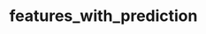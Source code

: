 ---  
schema: features_with_prediction  
title: features_with_prediction  
organization: Production  
notes: Used in 12 lineage(s)  
resources:  
  - name: 032020/features_with_prediction 
    url: file:/Users/kensu/Customers/Kensu/LoanApproval/PROD/masterdata/prod/032020/features_with_prediction 
    format : Parquet  
  - name: 112020/features_with_prediction 
    url: file:/Users/kensu/Customers/Kensu/LoanApproval/PROD/masterdata/prod/112020/features_with_prediction 
    format : Parquet  
  - name: 022020/features_with_prediction 
    url: file:/Users/kensu/Customers/Kensu/LoanApproval/PROD/masterdata/prod/022020/features_with_prediction 
    format : Parquet  
  - name: 102020/features_with_prediction 
    url: file:/Users/kensu/Customers/Kensu/LoanApproval/PROD/masterdata/prod/102020/features_with_prediction 
    format : Parquet  
  - name: 092020/features_with_prediction 
    url: file:/Users/kensu/Customers/Kensu/LoanApproval/PROD/masterdata/prod/092020/features_with_prediction 
    format : Parquet  
  - name: 082020/features_with_prediction 
    url: file:/Users/kensu/Customers/Kensu/LoanApproval/PROD/masterdata/prod/082020/features_with_prediction 
    format : Parquet  
  - name: 072020/features_with_prediction 
    url: file:/Users/kensu/Customers/Kensu/LoanApproval/PROD/masterdata/prod/072020/features_with_prediction 
    format : Parquet  
  - name: 062020/features_with_prediction 
    url: file:/Users/kensu/Customers/Kensu/LoanApproval/PROD/masterdata/prod/062020/features_with_prediction 
    format : Parquet  
  - name: 012020/features_with_prediction 
    url: file:/Users/kensu/Customers/Kensu/LoanApproval/PROD/masterdata/prod/012020/features_with_prediction 
    format : Parquet  
  - name: 052020/features_with_prediction 
    url: file:/Users/kensu/Customers/Kensu/LoanApproval/PROD/masterdata/prod/052020/features_with_prediction 
    format : Parquet  
  - name: 042020/features_with_prediction 
    url: file:/Users/kensu/Customers/Kensu/LoanApproval/PROD/masterdata/prod/042020/features_with_prediction 
    format : Parquet  
  - name: 122020/features_with_prediction 
    url: file:/Users/kensu/Customers/Kensu/LoanApproval/PROD/masterdata/prod/122020/features_with_prediction 
    format : Parquet  
license: None  
category:
  - Loan Acceptance Product  
maintainer: User  
maintainer_email: UserMail  
---